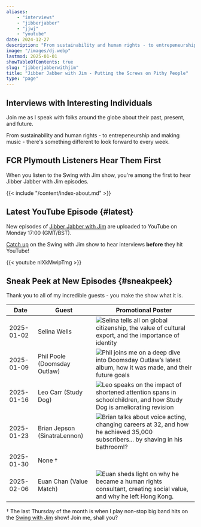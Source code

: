 ```yaml
---
aliases:
    - "interviews"
    - "jibberjabber"
    - "jjwj"
    - "youtube"
date: 2024-12-27
description: "From sustainability and human rights - to entrepeneurship and making music - there's something different to look forward to every week."
image: "/images/dj.webp"
lastmod: 2025-01-01
showTableOfContents: true
slug: "jibberjabberwithjim"
title: "Jibber Jabber with Jim - Putting the Screws on Pithy People"
type: "page"
---
```


## Interviews with Interesting Individuals

Join me as I speak with folks around the globe about their past, present, and future.

From sustainability and human rights - to entrepeneurship and making music - there's something different to look forward to every week.

## FCR Plymouth Listeners Hear Them First

When you listen to the Swing with Jim show, you're among the first to hear Jibber Jabber with Jim episodes.

{{< include "/content/index-about.md" >}}

## Latest YouTube Episode {#latest}

New episodes of [Jibber Jabber with Jim](https://www.youtube.com/channel/UCPiMq6YLZieMieOuZ8GJfrg) are uploaded to YouTube on Monday 17:00 (GMT/BST).

[Catch up](/swingwithjim/#catchup) on the Swing with Jim show to hear interviews **before** they hit YouTube!

{{< youtube nlXkMwipTmg >}}

## Sneak Peek at New Episodes {#sneakpeek}

Thank you to all of my incredible guests - you make the show what it is.

| Date | Guest | Promotional Poster |
| ---- | ----- | ----- |
| 2025-01-02 | Selina Wells | ![Selina tells all on global citizenship, the value of cultural export, and the importance of identity](/images/promos/selina-wells.webp) |
| 2025-01-09 | Phil Poole (Doomsday Outlaw) | ![Phil joins me on a deep dive into Doomsday Outlaw’s latest album, how it was made, and their future goals](/images/promos/phil-poole-doomsday-outlaw.webp) |
| 2025-01-16 | Leo Carr (Study Dog) | ![Leo speaks on the impact of shortened attention spans in schoolchildren, and how Study Dog is ameliorating revision](/images/promos/leo-carr-study-dog.webp) |
| 2025-01-23 | Brian Jepson (SinatraLennon) | ![Brian talks about voice acting, changing careers at 32, and how he achieved 35,000 subscribers... by shaving in his bathroom!?](/images/promos/brian-jepson-sinatralennon.webp) |
| 2025-01-30 | None † |
| 2025-02-06 | Euan Chan (Value Match) | ![Euan sheds light on why he became a human rights consultant, creating social value, and why he left Hong Kong.](/images/promos/euan-chan.webp) |

† The last Thursday of the month is when I play non-stop big band hits on the [Swing with Jim](/swingwithjim/) show! Join me, shall you?
